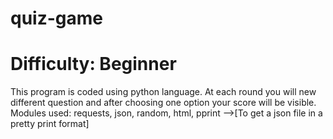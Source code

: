 # quiz-game 
# Difficulty: Beginner	
This program is coded using python language. At each round you will new different question and after choosing one option your score will be visible.
Modules used: requests, json, random, html, pprint  -->[To get a json file in a pretty print format]
